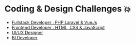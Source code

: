 # Coding & Design Challenges 💥

- [Fullstack Developer : PHP Laravel & VueJs](Laravel-VueJs)
- [Frontend Developer : HTML, CSS & JavaScript](Frontend-VueJs)
- [UI/UX Designer](UI/UX)
- [BI Developer](BI)
